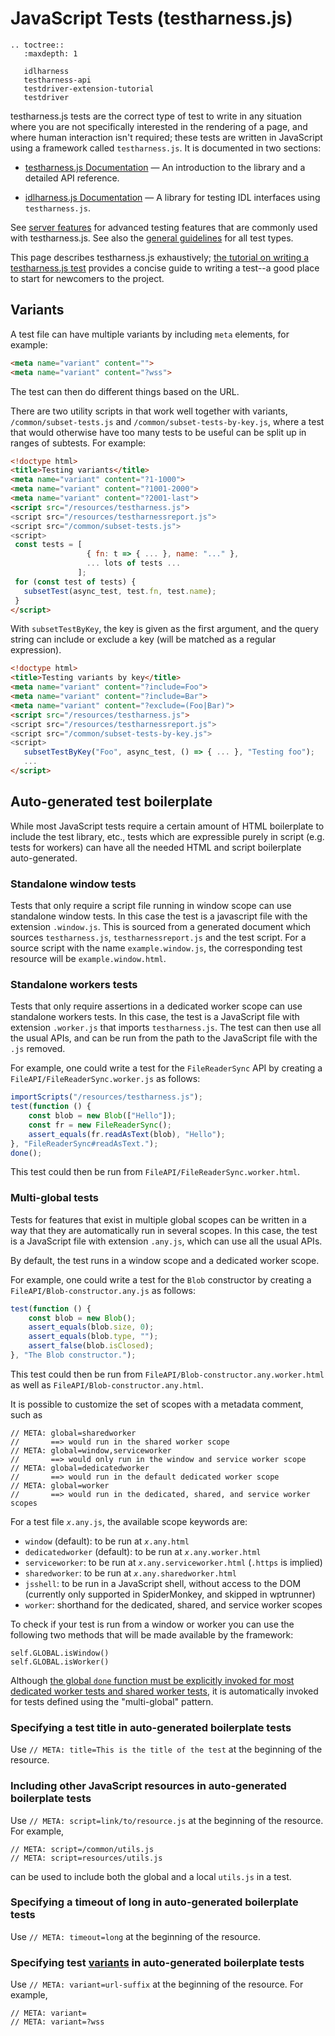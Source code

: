 # JavaScript Tests (testharness.js)

```eval_rst
.. toctree::
   :maxdepth: 1

   idlharness
   testharness-api
   testdriver-extension-tutorial
   testdriver
```

testharness.js tests are the correct type of test to write in any
situation where you are not specifically interested in the rendering
of a page, and where human interaction isn't required; these tests are
written in JavaScript using a framework called `testharness.js`. It is
documented in two sections:

  * [testharness.js Documentation](testharness-api.md) — An introduction
    to the library and a detailed API reference.

  * [idlharness.js Documentation](idlharness.md) — A library for testing
     IDL interfaces using `testharness.js`.

See [server features](server-features.md) for advanced testing features that are commonly used
with testharness.js. See also the [general guidelines](general-guidelines.md) for all test types.

This page describes testharness.js exhaustively; [the tutorial on writing a
testharness.js test](testharness-tutorial) provides a concise guide to writing
a test--a good place to start for newcomers to the project.

## Variants

A test file can have multiple variants by including `meta` elements,
for example:

```html
<meta name="variant" content="">
<meta name="variant" content="?wss">
```

The test can then do different things based on the URL.

There are two utility scripts in that work well together with variants,
`/common/subset-tests.js` and `/common/subset-tests-by-key.js`, where
a test that would otherwise have too many tests to be useful can be
split up in ranges of subtests. For example:

```html
<!doctype html>
<title>Testing variants</title>
<meta name="variant" content="?1-1000">
<meta name="variant" content="?1001-2000">
<meta name="variant" content="?2001-last">
<script src="/resources/testharness.js">
<script src="/resources/testharnessreport.js">
<script src="/common/subset-tests.js">
<script>
 const tests = [
                 { fn: t => { ... }, name: "..." },
                 ... lots of tests ...
               ];
 for (const test of tests) {
   subsetTest(async_test, test.fn, test.name);
 }
</script>
```

With `subsetTestByKey`, the key is given as the first argument, and the
query string can include or exclude a key (will be matched as a regular
expression).

```html
<!doctype html>
<title>Testing variants by key</title>
<meta name="variant" content="?include=Foo">
<meta name="variant" content="?include=Bar">
<meta name="variant" content="?exclude=(Foo|Bar)">
<script src="/resources/testharness.js">
<script src="/resources/testharnessreport.js">
<script src="/common/subset-tests-by-key.js">
<script>
   subsetTestByKey("Foo", async_test, () => { ... }, "Testing foo");
   ...
</script>
```

## Auto-generated test boilerplate

While most JavaScript tests require a certain amount of HTML
boilerplate to include the test library, etc., tests which are
expressible purely in script (e.g. tests for workers) can have all the
needed HTML and script boilerplate auto-generated.

### Standalone window tests

Tests that only require a script file running in window scope can use
standalone window tests. In this case the test is a javascript file
with the extension `.window.js`. This is sourced from a generated
document which sources `testharness.js`, `testharnessreport.js` and
the test script. For a source script with the name
`example.window.js`, the corresponding test resource will be
`example.window.html`.

### Standalone workers tests

Tests that only require assertions in a dedicated worker scope can use
standalone workers tests. In this case, the test is a JavaScript file
with extension `.worker.js` that imports `testharness.js`. The test can
then use all the usual APIs, and can be run from the path to the
JavaScript file with the `.js` removed.

For example, one could write a test for the `FileReaderSync` API by
creating a `FileAPI/FileReaderSync.worker.js` as follows:

```js
importScripts("/resources/testharness.js");
test(function () {
    const blob = new Blob(["Hello"]);
    const fr = new FileReaderSync();
    assert_equals(fr.readAsText(blob), "Hello");
}, "FileReaderSync#readAsText.");
done();
```

This test could then be run from `FileAPI/FileReaderSync.worker.html`.

### Multi-global tests

Tests for features that exist in multiple global scopes can be written in a way
that they are automatically run in several scopes. In this case, the test is a
JavaScript file with extension `.any.js`, which can use all the usual APIs.

By default, the test runs in a window scope and a dedicated worker scope.

For example, one could write a test for the `Blob` constructor by
creating a `FileAPI/Blob-constructor.any.js` as follows:

```js
test(function () {
    const blob = new Blob();
    assert_equals(blob.size, 0);
    assert_equals(blob.type, "");
    assert_false(blob.isClosed);
}, "The Blob constructor.");
```

This test could then be run from `FileAPI/Blob-constructor.any.worker.html` as well
as `FileAPI/Blob-constructor.any.html`.

It is possible to customize the set of scopes with a metadata comment, such as

```
// META: global=sharedworker
//       ==> would run in the shared worker scope
// META: global=window,serviceworker
//       ==> would only run in the window and service worker scope
// META: global=dedicatedworker
//       ==> would run in the default dedicated worker scope
// META: global=worker
//       ==> would run in the dedicated, shared, and service worker scopes
```

For a test file <code><var>x</var>.any.js</code>, the available scope keywords
are:

* `window` (default): to be run at <code><var>x</var>.any.html</code>
* `dedicatedworker` (default): to be run at <code><var>x</var>.any.worker.html</code>
* `serviceworker`: to be run at <code><var>x</var>.any.serviceworker.html</code> (`.https` is implied)
* `sharedworker`: to be run at <code><var>x</var>.any.sharedworker.html</code>
* `jsshell`: to be run in a JavaScript shell, without access to the DOM
  (currently only supported in SpiderMonkey, and skipped in wptrunner)
* `worker`: shorthand for the dedicated, shared, and service worker scopes

To check if your test is run from a window or worker you can use the following two methods that will
be made available by the framework:

    self.GLOBAL.isWindow()
    self.GLOBAL.isWorker()

Although [the global `done` function must be explicitly invoked for most
dedicated worker tests and shared worker
tests](testharness-api.html#determining-when-all-tests-are-complete), it is
automatically invoked for tests defined using the "multi-global" pattern.

### Specifying a test title in auto-generated boilerplate tests

Use `// META: title=This is the title of the test` at the beginning of the resource.

### Including other JavaScript resources in auto-generated boilerplate tests

Use `// META: script=link/to/resource.js` at the beginning of the resource. For example,

```
// META: script=/common/utils.js
// META: script=resources/utils.js
```

can be used to include both the global and a local `utils.js` in a test.

### Specifying a timeout of long in auto-generated boilerplate tests

Use `// META: timeout=long` at the beginning of the resource.

### Specifying test [variants](#variants) in auto-generated boilerplate tests

Use `// META: variant=url-suffix` at the beginning of the resource. For example,

```
// META: variant=
// META: variant=?wss
```
